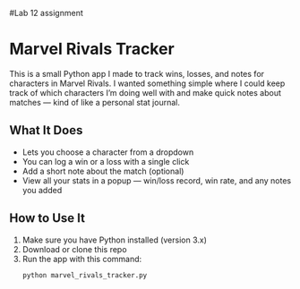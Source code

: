 #Lab 12 assignment
# Marvel Rivals Tracker

This is a small Python app I made to track wins, losses, and notes for characters in Marvel Rivals. I wanted something simple where I could keep track of which characters I’m doing well with and make quick notes about matches — kind of like a personal stat journal.

## What It Does

- Lets you choose a character from a dropdown
- You can log a win or a loss with a single click
- Add a short note about the match (optional)
- View all your stats in a popup — win/loss record, win rate, and any notes you added

## How to Use It

1. Make sure you have Python installed (version 3.x)
2. Download or clone this repo
3. Run the app with this command:
   ```bash
   python marvel_rivals_tracker.py
